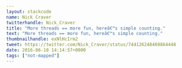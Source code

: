 ```yaml
---
layout: stackcode
name: Nick Craver
twitterhandle: Nick_Craver
title: "More threads == more fun, hereâ€™s simple counting."
text: "More threads == more fun, hereâ€™s simple counting."
thumbnailhandle: exNlHcIrm2
tweet: https://twitter.com/Nick_Craver/status/744126248469864448
date: 2016-06-18 14:14:57+0000
tags: ["not-mapped"]
---
```

